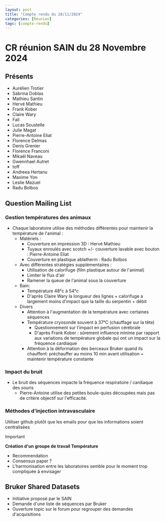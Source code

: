 ```yaml
---
layout: post
title: "Compte rendu du 28/11/2024"
categories: [Réunion]
tags: [compte-rendu]
---
```


# CR réunion SAIN du 28 Novembre 2024

## Présents
- Aurélien Trotier
- Sabrina Doblas
- Mathieu Santin
- Hervé Mathieu
- Frank Kober
- Claire Wary
- Fall
- Lucas Soustelle
- Julie Magat
- Pierre-Antoine Eliat
- Florence Delmas
- Denis Grenier
- Florence Franconi
- Mikaël Naveau
- Gwennhael Autret
- toff
- Andreea Hertanu
- Maxime Yon
- Leslie Mazuel
- Radu Bolbos

## Question Mailing List

### Gestion températures des animaux
- Chaque laboratoire utilise des méthodes différentes pour maintenir la température de l'animal :
	- Matériels :
		- Couverture en impression 3D : Hervé Mathieu
		- Tuyaux enroulés avec scotch +/- couverture lavable avec bouton : Pierre-Antoine Eliat
		- Couverture en plastique ablatherm : Radu Bolbos
	- Avec différentes stratégies supplémentaires :
		- Utilisation de calorifuge (film plastique autour de l'animal)
		- Limiter le flux d'air
		- Ramener la queue de l'animal sous la couverture
	- Bain: 
		- Température 48°c à 54°c
		- D'après Claire Wary la longueur des lignes + calorifuge a largement moins d'impact que la taille du serpentin + débit
	- Divers 
		- Attention à l'augmentation de la température avec certaines séquences
		- Température cryosonde souvent à 37°C (chauffage sur la tête)
			- Questionnement sur l'impact en perfusion cérébrale
			- D'après Frank Kober : sûrement influence minime par rapport aux variations de température globale qui ont un impact sur la fréquence cardiaque
		- Attention à la déformation des berceaux Bruker quand ils chauffent: préchauffer au moins 10 min avant utilisation + maintenir température constante
### Impact du bruit
- Le bruit des séquences impacte la fréquence respiratoire / cardiaque des souris
	- Pierre-Antoine utilise des petites boule-quies découpées mais pas de critère objectif sur l'efficacité.
### Méthodes d'injection intravasculaire
Utiliser github plutôt que les emails pour que les informations soient centralisées

> [!IMPORTANT]
> **Création d'un groupe de travail Température**
> - Recommendation
> - Consensus paper ?
> - L'harmonisation entre les laboratoires semble pour le moment trop compliquée à envisager

## Bruker Shared Datasets
- Initiative proposé par le SAIN
- Demande d'une liste de séquences par Bruker
- Ouverture topic sur le forum pour regrouper des demandes d'acquisitions 
